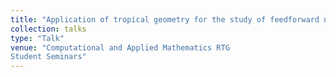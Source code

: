 ```yaml
---
title: "Application of tropical geometry for the study of feedforward neural networks"
collection: talks
type: "Talk"
venue: "Computational and Applied Mathematics RTG 
Student Seminars"
---
```

